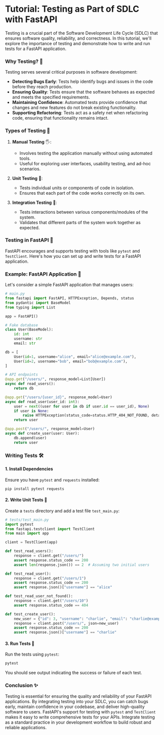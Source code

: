 # Tutorial: Testing as Part of SDLC with FastAPI

Testing is a crucial part of the Software Development Life Cycle (SDLC) that ensures software quality, reliability, and correctness. In this tutorial, we'll explore the importance of testing and demonstrate how to write and run tests for a FastAPI application.

### Why Testing? 🧪

Testing serves several critical purposes in software development:

- **Detecting Bugs Early**: Tests help identify bugs and issues in the code before they reach production.
- **Ensuring Quality**: Tests ensure that the software behaves as expected and meets the specified requirements.
- **Maintaining Confidence**: Automated tests provide confidence that changes and new features do not break existing functionality.
- **Supporting Refactoring**: Tests act as a safety net when refactoring code, ensuring that functionality remains intact.

### Types of Testing 📝

1. **Manual Testing** 🖐️:

   - Involves testing the application manually without using automated tools.
   - Useful for exploring user interfaces, usability testing, and ad-hoc scenarios.

2. **Unit Testing** 🧩:

   - Tests individual units or components of code in isolation.
   - Ensures that each part of the code works correctly on its own.

3. **Integration Testing** 🤝:
   - Tests interactions between various components/modules of the system.
   - Validates that different parts of the system work together as expected.

### Testing in FastAPI 🚀

FastAPI encourages and supports testing with tools like `pytest` and `TestClient`. Here's how you can set up and write tests for a FastAPI application.

### Example: FastAPI Application 🚀

Let's consider a simple FastAPI application that manages users:

```python
# main.py
from fastapi import FastAPI, HTTPException, Depends, status
from pydantic import BaseModel
from typing import List

app = FastAPI()

# Fake database
class User(BaseModel):
    id: int
    username: str
    email: str

db = [
    User(id=1, username="alice", email="alice@example.com"),
    User(id=2, username="bob", email="bob@example.com"),
]

# API endpoints
@app.get("/users/", response_model=List[User])
async def read_users():
    return db

@app.get("/users/{user_id}", response_model=User)
async def read_user(user_id: int):
    user = next((user for user in db if user.id == user_id), None)
    if user is None:
        raise HTTPException(status_code=status.HTTP_404_NOT_FOUND, detail="User not found")
    return user

@app.post("/users/", response_model=User)
async def create_user(user: User):
    db.append(user)
    return user
```

### Writing Tests 🛠️

#### 1. Install Dependencies

Ensure you have `pytest` and `requests` installed:

```bash
pip install pytest requests
```

#### 2. Write Unit Tests 🧪

Create a `tests` directory and add a test file `test_main.py`:

```python
# tests/test_main.py
import pytest
from fastapi.testclient import TestClient
from main import app

client = TestClient(app)

def test_read_users():
    response = client.get("/users/")
    assert response.status_code == 200
    assert len(response.json()) == 2  # Assuming two initial users

def test_read_user():
    response = client.get("/users/1")
    assert response.status_code == 200
    assert response.json()["username"] == "alice"

def test_read_user_not_found():
    response = client.get("/users/10")
    assert response.status_code == 404

def test_create_user():
    new_user = {"id": 3, "username": "charlie", "email": "charlie@example.com"}
    response = client.post("/users/", json=new_user)
    assert response.status_code == 200
    assert response.json()["username"] == "charlie"
```

#### 3. Run Tests 🚀

Run the tests using `pytest`:

```bash
pytest
```

You should see output indicating the success or failure of each test.

### Conclusion ✨

Testing is essential for ensuring the quality and reliability of your FastAPI applications. By integrating testing into your SDLC, you can catch bugs early, maintain confidence in your codebase, and deliver high-quality software to users. FastAPI's support for testing with `pytest` and `TestClient` makes it easy to write comprehensive tests for your APIs. Integrate testing as a standard practice in your development workflow to build robust and reliable applications.

